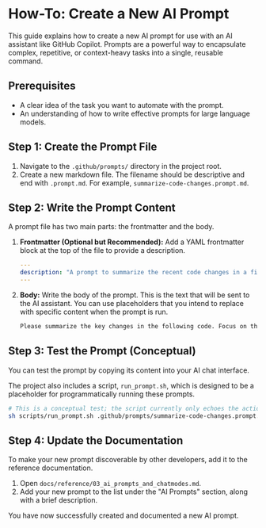 # How-To: Create a New AI Prompt

This guide explains how to create a new AI prompt for use with an AI assistant like GitHub Copilot. Prompts are a powerful way to encapsulate complex, repetitive, or context-heavy tasks into a single, reusable command.

## Prerequisites

-   A clear idea of the task you want to automate with the prompt.
-   An understanding of how to write effective prompts for large language models.

## Step 1: Create the Prompt File

1.  Navigate to the `.github/prompts/` directory in the project root.
2.  Create a new markdown file. The filename should be descriptive and end with `.prompt.md`. For example, `summarize-code-changes.prompt.md`.

## Step 2: Write the Prompt Content

A prompt file has two main parts: the frontmatter and the body.

1.  **Frontmatter (Optional but Recommended):** Add a YAML frontmatter block at the top of the file to provide a description.

    ```yaml
    ---
    description: "A prompt to summarize the recent code changes in a file."
    ---
    ```

2.  **Body:** Write the body of the prompt. This is the text that will be sent to the AI assistant. You can use placeholders that you intend to replace with specific content when the prompt is run.

    ```markdown
    Please summarize the key changes in the following code. Focus on the "why" behind the changes, not just the "what".
    ```

## Step 3: Test the Prompt (Conceptual)

You can test the prompt by copying its content into your AI chat interface.

The project also includes a script, `run_prompt.sh`, which is designed to be a placeholder for programmatically running these prompts.

```bash
# This is a conceptual test; the script currently only echoes the action.
sh scripts/run_prompt.sh .github/prompts/summarize-code-changes.prompt.md
```

## Step 4: Update the Documentation

To make your new prompt discoverable by other developers, add it to the reference documentation.

1.  Open `docs/reference/03_ai_prompts_and_chatmodes.md`.
2.  Add your new prompt to the list under the "AI Prompts" section, along with a brief description.

You have now successfully created and documented a new AI prompt.
